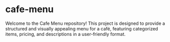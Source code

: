 # cafe-menu
Welcome to the Cafe Menu repository! This project is designed to provide a structured and visually appealing menu for a café, featuring categorized items, pricing, and descriptions in a user-friendly format.
